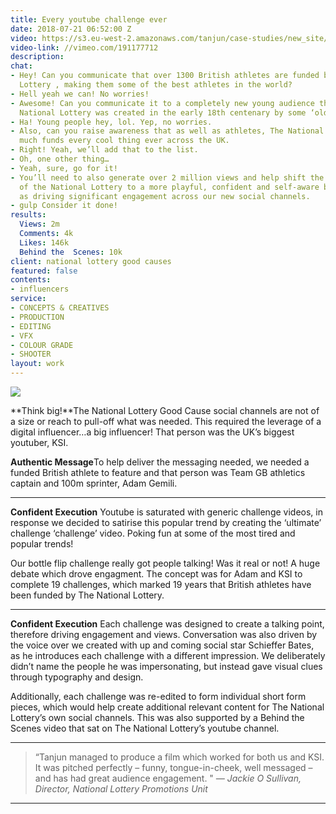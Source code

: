 ```yaml
---
title: Every youtube challenge ever
date: 2018-07-21 06:52:00 Z
video: https://s3.eu-west-2.amazonaws.com/tanjun/case-studies/new_site/every-youtube-challenge-ever/reel
video-link: //vimeo.com/191177712
description:
chat:
- Hey! Can you communicate that over 1300 British athletes are funded by The National
  Lottery , making them some of the best athletes in the world?
- Hell yeah we can! No worries!
- Awesome! Can you communicate it to a completely new young audience that thinks The
  National Lottery was created in the early 18th centenary by some ‘old dudes’.
- Ha! Young people hey, lol. Yep, no worries.
- Also, can you raise awareness that as well as athletes, The National Lottery pretty
  much funds every cool thing ever across the UK.
- Right! Yeah, we’ll add that to the list.
- Oh, one other thing…
- Yeah, sure, go for it!
- You’ll need to also generate over 2 million views and help shift the perception
  of the National Lottery to a more playful, confident and self-aware brand as well
  as driving significant engagement across our new social channels.
- gulp Consider it done!
results:
  Views: 2m
  Comments: 4k
  Likes: 146k
  Behind the  Scenes: 10k
client: national lottery good causes
featured: false
contents:
- influencers
service:
- CONCEPTS & CREATIVES
- PRODUCTION
- EDITING
- VFX
- COLOUR GRADE
- SHOOTER
layout: work
---
```


<div class='image two-one'>
<img src='/uploads/every-youtube-challenge-ever-jj.jpg'>
</div>

**Think big!**The National Lottery Good Cause social channels are not of a size or reach to pull-off what was needed. This required the leverage of a digital influencer…a big influencer! That person was the UK’s biggest youtuber, KSI.

**Authentic Message**To help deliver the messaging needed, we needed a funded British athlete to feature and that person was Team GB athletics captain and 100m sprinter, Adam Gemili.

---

<div class='video one-one'>
<div data-vimeo-url="//vimeo.com/195614777/72e1ed8e7b" class='iframe'></div>
<a href='//vimeo.com/195614777' data-lity class='video-filter'></a>
</div>

**Confident Execution** Youtube is saturated with generic challenge videos, in response we decided to satirise this popular trend by creating the ‘ultimate’ challenge ‘challenge’ video. Poking fun at some of the most tired and popular trends!

Our bottle flip challenge really got people talking! Was it real or not! A huge debate which drove engagment. The concept was for Adam and KSI to complete 19 challenges, which marked 19 years that British athletes have been funded by The National Lottery.

---

<div class='video one-one'>
<div data-vimeo-url='//vimeo.com/195639791/d185f79022' class='iframe'></div>
<a href='//vimeo.com/195639791' data-lity class='video-filter'>  </a>
</div>

**Confident Execution** Each challenge was designed to create a talking point, therefore driving engagement and views. Conversation was also driven by the voice over we created with up and coming social star Schieffer Bates, as he introduces each challenge with a different impression. We deliberately didn’t name the people he was impersonating, but instead gave visual clues through typography and design.

Additionally, each challenge was re-edited to form individual short form pieces, which would help create additional relevant content for The National Lottery’s own social channels. This was also supported by a Behind the Scenes video that sat on The National Lottery’s youtube channel.

---

> “Tanjun managed to produce a film which worked for both us and KSI. It was pitched perfectly – funny, tongue-in-cheek, well messaged – and has had great audience engagement. "
*— Jackie O Sullivan, Director, National Lottery Promotions Unit*

---